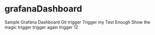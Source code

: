 # grafanaDashboard
Sample Grafana Dashboard
Git trigger
Trigger my Test
Enough
Show the magic
trigger
trigger again
trigger 12

